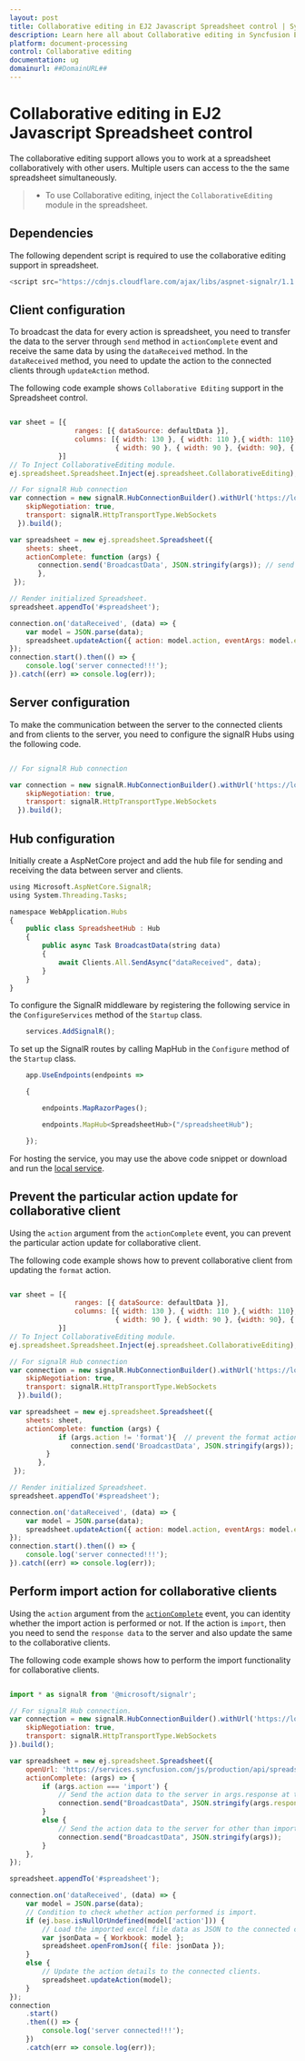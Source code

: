 ```yaml
---
layout: post
title: Collaborative editing in EJ2 Javascript Spreadsheet control | Syncfusion
description: Learn here all about Collaborative editing in Syncfusion EJ2 Javascript Spreadsheet control of Syncfusion Essential JS 2 and more.
platform: document-processing
control: Collaborative editing 
documentation: ug
domainurl: ##DomainURL##
---
```


# Collaborative editing in EJ2 Javascript Spreadsheet control

The collaborative editing support allows you to work at a spreadsheet collaboratively with other users. Multiple users can access to the the same spreadsheet simultaneously.

> * To use Collaborative editing, inject the `CollaborativeEditing` module in the spreadsheet.

## Dependencies

The following dependent script is required to use the collaborative editing support in spreadsheet.

```js
<script src="https://cdnjs.cloudflare.com/ajax/libs/aspnet-signalr/1.1.4/signalr.js"></script>
```

## Client configuration

To broadcast the data for every action is spreadsheet, you need to transfer the data to the server through `send` method in `actionComplete` event and receive the same data by using the `dataReceived` method. In the `dataReceived` method, you need to update the action to the connected clients through `updateAction` method.

The following code example shows `Collaborative Editing` support in the Spreadsheet control.

```javascript

var sheet = [{
                ranges: [{ dataSource: defaultData }],
                columns: [{ width: 130 }, { width: 110 },{ width: 110},
                          { width: 90 }, { width: 90 }, {width: 90}, { width: 90 }, {width: 90}]
            }]
// To Inject CollaborativeEditing module.
ej.spreadsheet.Spreadsheet.Inject(ej.spreadsheet.CollaborativeEditing);

// For signalR Hub connection
var connection = new signalR.HubConnectionBuilder().withUrl('https://localhost:44385/hubs/spreadsheethub', {// localhost from AspNetCore service
    skipNegotiation: true,
    transport: signalR.HttpTransportType.WebSockets
  }).build();

var spreadsheet = new ej.spreadsheet.Spreadsheet({
    sheets: sheet,
    actionComplete: function (args) {
       connection.send('BroadcastData', JSON.stringify(args)); // send the action data to the server
       },
 });

// Render initialized Spreadsheet.
spreadsheet.appendTo('#spreadsheet');

connection.on('dataReceived', (data) => {
    var model = JSON.parse(data);
    spreadsheet.updateAction({ action: model.action, eventArgs: model.eventArgs }); // update the action to the connected clients
});
connection.start().then(() => {
    console.log('server connected!!!');
}).catch((err) => console.log(err));

```

## Server configuration

To make the communication between the server to the connected clients and from clients to the server, you need to configure the signalR Hubs using the following code.

```javascript

// For signalR Hub connection

var connection = new signalR.HubConnectionBuilder().withUrl('https://localhost:44385/hubs/spreadsheethub', {// localhost from AspNetCore service
    skipNegotiation: true,
    transport: signalR.HttpTransportType.WebSockets
  }).build();

```

## Hub configuration

Initially create a AspNetCore project and add the hub file for sending and receiving the data between server and clients.

```javascript
using Microsoft.AspNetCore.SignalR;
using System.Threading.Tasks;

namespace WebApplication.Hubs
{
    public class SpreadsheetHub : Hub
    {
        public async Task BroadcastData(string data)
        {
            await Clients.All.SendAsync("dataReceived", data);
        }
    }
}
```

To configure the SignalR middleware by registering the following service in the `ConfigureServices` method of the `Startup` class.

```javascript
    services.AddSignalR();
```

To set up the SignalR routes by calling MapHub in the `Configure` method of the `Startup` class.

```javascript
    app.UseEndpoints(endpoints =>

    {

        endpoints.MapRazorPages();

        endpoints.MapHub<SpreadsheetHub>("/spreadsheetHub");

    });
```

For hosting the service, you may use the above code snippet or download and run the [local service](https://www.syncfusion.com/downloads/support/directtrac/general/ze/WebApplication1377017438).

## Prevent the particular action update for collaborative client

Using the `action` argument from the `actionComplete` event, you can prevent the particular action update for collaborative client.

The following code example shows how to prevent collaborative client from updating the `format` action.

```javascript

var sheet = [{
                ranges: [{ dataSource: defaultData }],
                columns: [{ width: 130 }, { width: 110 },{ width: 110},
                          { width: 90 }, { width: 90 }, {width: 90}, { width: 90 }, {width: 90}]
            }]
// To Inject CollaborativeEditing module.
ej.spreadsheet.Spreadsheet.Inject(ej.spreadsheet.CollaborativeEditing);

// For signalR Hub connection
var connection = new signalR.HubConnectionBuilder().withUrl('https://localhost:44385/hubs/spreadsheethub', {// localhost from AspNetCore service
    skipNegotiation: true,
    transport: signalR.HttpTransportType.WebSockets
  }).build();

var spreadsheet = new ej.spreadsheet.Spreadsheet({
    sheets: sheet,
    actionComplete: function (args) {
            if (args.action != 'format'){  // prevent the format action
               connection.send('BroadcastData', JSON.stringify(args)); // send the action data to the server
         }
       },
 });

// Render initialized Spreadsheet.
spreadsheet.appendTo('#spreadsheet');

connection.on('dataReceived', (data) => {
    var model = JSON.parse(data);
    spreadsheet.updateAction({ action: model.action, eventArgs: model.eventArgs }); // update the action to the connected clients
});
connection.start().then(() => {
    console.log('server connected!!!');
}).catch((err) => console.log(err));

```

## Perform import action for collaborative clients

Using the `action` argument from the [`actionComplete`](../api/spreadsheet/#actioncomplete) event, you can identity whether the import action is performed or not. If the action is `import`, then you need to send the `response data` to the server and also update the same to the collaborative clients.

The following code example shows how to perform the import functionality for collaborative clients.

```javascript

import * as signalR from '@microsoft/signalr';

// For signalR Hub connection.
var connection = new signalR.HubConnectionBuilder().withUrl('https://localhost:44385/hubs/spreadsheethub', {
    skipNegotiation: true,
    transport: signalR.HttpTransportType.WebSockets
}).build();

var spreadsheet = new ej.spreadsheet.Spreadsheet({
    openUrl: 'https://services.syncfusion.com/js/production/api/spreadsheet/open',
    actionComplete: (args) => {
        if (args.action === 'import') {
            // Send the action data to the server in args.response at the time of importing an excel file.
            connection.send("BroadcastData", JSON.stringify(args.response.data));
        }
        else {
            // Send the action data to the server for other than import actions.
            connection.send("BroadcastData", JSON.stringify(args));
        }
    },
});

spreadsheet.appendTo('#spreadsheet');

connection.on('dataReceived', (data) => {
    var model = JSON.parse(data);
    // Condition to check whether action performed is import.
    if (ej.base.isNullOrUndefined(model['action'])) {
        // Load the imported excel file data as JSON to the connected clients.
        var jsonData = { Workbook: model };
        spreadsheet.openFromJson({ file: jsonData });
    }
    else {
        // Update the action details to the connected clients.
        spreadsheet.updateAction(model);
    }
});
connection
    .start()
    .then(() => {
        console.log('server connected!!!');
    })
    .catch(err => console.log(err));
```